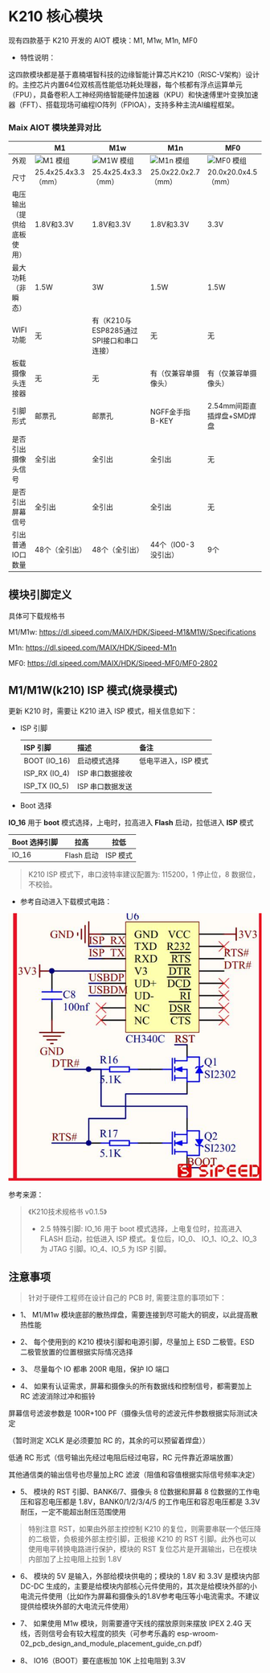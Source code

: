 # K210 核心模块

现有四款基于 K210 开发的 AIOT 模块：M1, M1w, M1n, MF0

- 特性说明：

这四款模块都是基于嘉楠堪智科技的边缘智能计算芯片K210（RISC-V架构）设计的。主控芯片内置64位双核高性能低功耗处理器，每个核都有浮点运算单元（FPU），具备卷积人工神经网络智能硬件加速器（KPU）和快速傅里叶变换加速器（FFT）、搭载现场可编程IO阵列（FPIOA），支持多种主流AI编程框架。


### Maix AIOT 模块差异对比

|                            | M1                                                           | M1w                                                         | M1n                                                          | MF0                                                          |
| -------------------------- | ------------------------------------------------------------ | ----------------------------------------------------------- | ------------------------------------------------------------ | ------------------------------------------------------------ |
| 外观                       | ![M1 模组](../../assets/mf_module/m1_m1w/sipeed_m1_module.png) | ![M1W 模组](../../assets/mf_module/m1_m1w/sipeed_m1w_module.png) | ![M1n 模组](../../assets/mf_module/m1n/sipeed_m1n_module.png) | ![MF0 模组](../../assets/mf_module/mf0_mf0dock/sipeed_mf0_module.png) |
| 尺寸                       | 25.4x25.4x3.3（mm）                                          | 25.4x25.4x3.3（mm）                                         | 25.0x22.0x2.7（mm）                                          | 20.0x20.0x4.5（mm）                                          |
| 电压输出（提供给底板使用） | 1.8V和3.3V                                                   | 1.8V和3.3V                                                  | 1.8V和3.3V                                                   | 3.3V                                                         |
| 最大功耗（非瞬态）         | 1.5W                                                         | 3W                                                          | 1.5W                                                         | 1.5W                                                         |
| WIFI功能                   | 无                                                           | 有（K210与ESP8285通过SPI接口和串口连接）                    | 无                                                           | 无                                                           |
| 板载摄像头连接器           | 无                                                           | 无                                                          | 有（仅兼容单摄像头）                                         | 有（仅兼容单摄像头）                                         |
| 引脚形式                   | 邮票孔                                                       | 邮票孔                                                      | NGFF金手指 B-KEY                                             | 2.54mm间距直插焊盘+SMD焊盘                                   |
| 是否引出摄像头信号         | 全引出                                                       | 全引出                                                      | 全引出                                                       | 无                                                           |
| 是否引出屏幕信号           | 全引出                                                       | 全引出                                                      | 全引出                                                       | 无                                                           |
| 引出普通IO口数量           | 48个（全引出）                                               | 48个（全引出）                                              | 44个（IO0-3没引出）                                          | 9个                                                          |



## 模块引脚定义

具体可下载规格书

M1/M1w: https://dl.sipeed.com/MAIX/HDK/Sipeed-M1&M1W/Specifications

M1n: https://dl.sipeed.com/MAIX/HDK/Sipeed-M1n

MF0: https://dl.sipeed.com/MAIX/HDK/Sipeed-MF0/MF0-2802

## M1/M1W(k210) ISP 模式(烧录模式)

更新 K210 时，需要让 K210 进入 ISP 模式，相关信息如下：

- ISP 引脚

  | ISP 引脚 | 描述       | 备注     |
  | ------------- | ---------- | -------- |
  | BOOT (IO_16)         | 启动模式选择 | 低电平进入，ISP 模式 |
  | ISP_RX (IO_4)         | ISP 串口数据接收 |  |
  | ISP_TX (IO_5)         | ISP 串口数据发送 |  |

- Boot 选择

 **IO_16** 用于 **boot** 模式选择，上电时，拉高进入 **Flash** 启动，拉低进入 **ISP** 模式

  | Boot 选择引脚 | 拉高       | 拉低     |
  | ------------- | ---------- | -------- |
  | IO_16         | Flash 启动 | ISP 模式 |

> K210 ISP 模式下，串口波特率建议配置为: 115200，1 停止位，8 数据位，不校验。

- 参考自动进入下载模式电路：

![](../../assets/mf_module/m1_m1w/K210_boot_reference.png)


参考来源：

> 《K210技术规格书 v0.1.5》
> - 2.5 特殊引脚:
    IO_16 用于 boot 模式选择，上电复位时，拉高进入 FLASH 启动，拉低进入 ISP 模式。复位后，IO_0、
    IO_1、IO_2、IO_3 为 JTAG 引脚。IO_4、IO_5 为 ISP 引脚。

## 注意事项

> 针对于硬件工程师在设计自己的 PCB 时, 需要注意的事项如下：

- 1、 M1/M1w 模块底部的散热焊盘，需要连接到尽可能大的铜皮，以此提高散热性能

- 2、 每个使用到的 K210 模块引脚和电源引脚，尽量加上 ESD 二极管。ESD 二极管放置的位置根据实际情况选择

- 3、 尽量每个 IO 都串 200R 电阻，保护 IO 端口

- 4、 如果有认证需求，屏幕和摄像头的所有数据线和控制信号，都需要加上 RC 滤波消除过冲和振铃

屏幕信号滤波参数是 100R+100 PF（摄像头信号的滤波元件参数根据实际测试决定

（暂时测定 XCLK 是必须要加 RC 的，其余的可以预留着焊盘））

低通 RC 形式（信号输出先经过电阻后经过电容，RC 元件靠近源端放置）

其他通信类的输出信号也尽量加上RC 滤波（阻值和容值根据实际信号频率决定）

- 5、 模块的 RST 引脚、BANK6/7、摄像头 8 位数据和屏幕 8 位数据的工作电压和容忍电压都是 1.8V，BANK0/1/2/3/4/5 的工作电压和容忍电压都是 3.3V 耐压，一定不能超出耐压范围使用

> 特别注意 RST，如果由外部主控控制 K210 的复位，则需要串联一个低压降的二极管，负极接外部主控引脚，正极接 K210 的 RST 引脚。此外也可以使用电平转换电路进行保护，模块的 RST 复位芯片是开漏输出，已在模块内部加了上拉电阻上拉到 1.8V

- 6、 模块的 5V 是输入，外部给模块供电的；模块的 1.8V 和 3.3V 是模块内部 DC-DC 生成的，主要是给模块内部核心元件使用的，其次是给模块外部的小电流元件使用（比如作为屏幕和摄像头的1.8V参考电压等小电流需求。不建议提供给模块外部的大电流元件使用）

- 7、 如果使用 M1w 模块，则需要遵守天线的摆放原则来摆放 IPEX 2.4G 天线，否则信号会有较大程度的损失（可参考乐鑫的 esp-wroom-02_pcb_design_and_module_placement_guide_cn.pdf）

- 8、 IO16（BOOT）要在底板加 10K 上拉电阻到 3.3V

